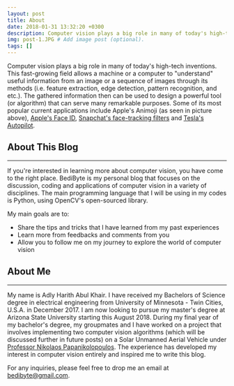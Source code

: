 ```yaml
---
layout: post
title: About
date: 2018-01-31 13:32:20 +0300
description: Computer vision plays a big role in many of today's high-tech inventions. This fast-growing field allows a machine or a computer to "understand" useful information from an image or a sequence of images through its methods (i.e. feature extraction, edge detection, pattern recognition, and etc.).
img: post-1.JPG # Add image post (optional).
tags: []
---
```

Computer vision plays a big role in many of today's high-tech inventions. This fast-growing field allows a machine or a computer to "understand" useful information from an image or a sequence of images through its methods (i.e. feature extraction, edge detection, pattern recognition, and etc.). The gathered information then can be used to design a powerful tool (or algorithm) that can serve many remarkable purposes. Some of its most popular current applications include Apple's Animoji (as seen in picture above), [Apple's Face ID](https://www.macworld.com/article/3225406/iphone-ipad/face-id-iphone-x-faq.html), [Snapchat's face-tracking filters](https://petapixel.com/2016/06/30/snapchats-powerful-facial-recognition-technology-works/) and [Tesla's Autopilot](https://www.tesla.com/autopilot).     

## About This Blog
------
If you're interested in learning more about computer vision, you have come to the right place. BediByte is my personal blog that focuses on the discussion, coding and applications of computer vision in a variety of disciplines. The main programming language that I will be using in my codes is Python, using OpenCV's open-sourced library.

My main goals are to:
* Share the tips and tricks that I have learned from my past experiences
* Learn more from feedbacks and comments from you
* Allow you to follow me on my journey to explore the world of computer vision

## About Me
------
My name is Adly Harith Abul Khair. I have received my Bachelors of Science degree in electrical engineering from University of Minnesota - Twin Cities, U.S.A. in December 2017. I am now looking to pursue my master's degree at Arizona State University starting this August 2018. During my final year of my bachelor's degree, my groupmates and I have worked on a project that involves implementing two computer vision algorithms (which will be discussed further in future posts) on a Solar Unmanned Aerial Vehicle under [Professor Nikolaos Papanikolopoulos](https://www-users.cs.umn.edu/~papan001/). The experience has developed my interest in computer vision entirely and inspired me to write this blog.

For any inquiries, please feel free to drop me an email at [bedibyte@gmail.com](mailto:bedibyte@gmail.com).
